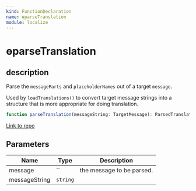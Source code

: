 ```yaml
---
kind: FunctionDeclaration
name: ɵparseTranslation
module: localize
---
```


# ɵparseTranslation

## description

Parse the `messageParts` and `placeholderNames` out of a target `message`.

Used by `loadTranslations()` to convert target message strings into a structure that is more
appropriate for doing translation.

```ts
function parseTranslation(messageString: TargetMessage): ParsedTranslation;
```

[Link to repo](https://github.com/timdeschryver/angular/blob/master/packages/localize/src/utils/src/translations.ts#L90-L105)

## Parameters

| Name          | Type     | Description               |
| ------------- | -------- | ------------------------- |
| message       | ``       | the message to be parsed. |
| messageString | `string` |                           |
